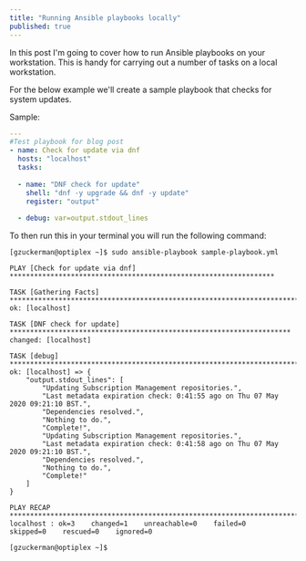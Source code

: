 ```yaml
---
title: "Running Ansible playbooks locally"
published: true
---
```


In this post I'm going to cover how to run Ansible playbooks on your workstation. This is handy for carrying out a number of tasks on a local workstation.

For the below example we'll create a sample playbook that checks for system updates. 

Sample:
```yaml
---
#Test playbook for blog post
- name: Check for update via dnf
  hosts: "localhost"
  tasks:
  
  - name: "DNF check for update"
    shell: "dnf -y upgrade && dnf -y update"
    register: "output"
    
  - debug: var=output.stdout_lines
```
To then run this in your terminal you will run the following command:

```console
[gzuckerman@optiplex ~]$ sudo ansible-playbook sample-playbook.yml

PLAY [Check for update via dnf] *****************************************************************

TASK [Gathering Facts] **************************************************************************
ok: [localhost]

TASK [DNF check for update] *********************************************************************
changed: [localhost]

TASK [debug] ************************************************************************************
ok: [localhost] => {
    "output.stdout_lines": [
        "Updating Subscription Management repositories.",
        "Last metadata expiration check: 0:41:55 ago on Thu 07 May 2020 09:21:10 BST.",
        "Dependencies resolved.",
        "Nothing to do.",
        "Complete!",
        "Updating Subscription Management repositories.",
        "Last metadata expiration check: 0:41:58 ago on Thu 07 May 2020 09:21:10 BST.",
        "Dependencies resolved.",
        "Nothing to do.",
        "Complete!"
    ]
}

PLAY RECAP **************************************************************************************
localhost : ok=3    changed=1    unreachable=0    failed=0    skipped=0    rescued=0    ignored=0   

[gzuckerman@optiplex ~]$

```
